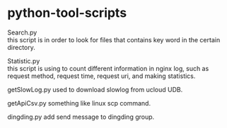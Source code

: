 # python-tool-scripts
Search.py   	
	this script is in order to look for files that contains key word in the certain directory.

Statistic.py   	
	this script is using to count different information in nginx log, such as request method, request time, request uri, and making statistics.

getSlowLog.py
	used to download slowlog from ucloud UDB.
	
getApiCsv.py
	something like linux scp command.

dingding.py
	add send message to dingding group.
	
